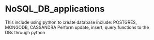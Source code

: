 # NoSQL_DB_applications
This include using python to create database include: POSTGRES, MONGODB, CASSANDRA
Perform update, insert, query functions to the DBs through python

